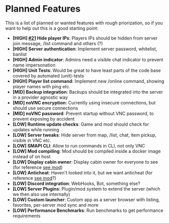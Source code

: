 # Planned Features
This is a list of planned or wanted features with rough priorization, so if you want to help out this is a good starting point:
* **[HIGH] [#21](https://github.com/stardew-valley-dedicated-server/server/issues/21) Hide player IPs**: Players IPs should be hidden from server join message, /list command and others (?)
* **[HIGH] Server authentication**: Implement server password, whitelist, banlist
* **[HIGH] Admin indicator**: Admins need a visible chat indicator to prevent name impersonation
* **[HIGH] Unit Tests**: Would be great to have least parts of the code base covered by automated (unit)-tests
* **[HIGH] Player list command**: Implement new /online command, showing player names with ping etc.
* **[MID] Backup integration**: Backups should be integrated into the server in a provider agnostic way
* **[MID] noVNC encryption**: Currently using insecure connections, but should use secure connections
* **[MID] noVNC password**: Prevent startup without VNC password, to prevent exposing by accident
* **[LOW] Runtime update checks**: Game and mod should check for updates while running
* **[LOW] Server tweaks**: Hide server from map, /list, chat, item pickup, visible in VNC etc.
* **[LOW] SMAPI CLI**: Allow to run commands in CLI, not only VNC
* **[LOW] Mod compiling**: Mod should be compiled inside a docker image instead of on host
* **[LOW] Display cabin owner**: Display cabin owner for everyone to see (for reference [see mod](https://www.nexusmods.com/stardewvalley/mods/3036))
* **[LOW] Anticheat**: Haven't looked into it, but we want anticheat (for reference [see mod](https://github.com/funny-snek/anticheat-and-servercode)?)
* **[LOW] Discord integration**: WebHooks, Bot, something else?
* **[LOW] Server Plugins**: Plugin/mod system to extend the server (which we then also use internally)
* **[LOW] Custom launcher**: Custom app as a server browser with listing, favorites, per-server mod sync and more
* **[LOW] Performance Benchmarks**: Run benchmarks to get performance requirements

